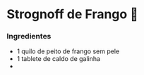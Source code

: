 # Strognoff de Frango :chicken:

### Ingredientes

- 1 quilo de peito de frango sem pele
- 1 tablete de caldo de galinha
- 













